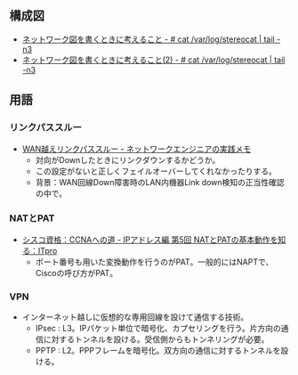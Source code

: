 構成図
----

* [ネットワーク図を書くときに考えること - # cat /var/log/stereocat | tail -n3](http://d.hatena.ne.jp/stereocat/20120503/1336049616)
* [ネットワーク図を書くときに考えること(2) - # cat /var/log/stereocat | tail -n3](http://d.hatena.ne.jp/stereocat/20120708/1341733222)

用語
----

### リンクパススルー

* [WAN越えリンクパススルー - ネットワークエンジニアの実践メモ](http://blog.livedoor.jp/noah2944/archives/51822849.html)
  * 対向がDownしたときにリンクダウンするかどうか。
  * この設定がないと正しくフェイルオーバーしてくれなかったりする。
  * 背景：WAN回線Down障害時のLAN内機器Link down検知の正当性確認の中で。

### NATとPAT

* [シスコ資格：CCNAへの道 - IPアドレス編 第5回 NATとPATの基本動作を知る：ITpro](http://itpro.nikkeibp.co.jp/article/COLUMN/20080715/310823/)
  * ポート番号も用いた変換動作を行うのがPAT。一般的にはNAPTで、Ciscoの呼び方がPAT。

### VPN

* インターネット越しに仮想的な専用回線を設けて通信する技術。
  * IPsec : L3。IPパケット単位で暗号化、カプセリングを行う。片方向の通信に対するトンネルを設ける。受信側からもトンネリングが必要。
  * PPTP : L2。PPPフレームを暗号化。双方向の通信に対するトンネルを設ける。